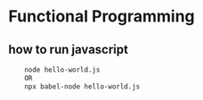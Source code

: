 # Functional Programming

## how to run javascript

```bash
    node hello-world.js
    OR
    npx babel-node hello-world.js
```

